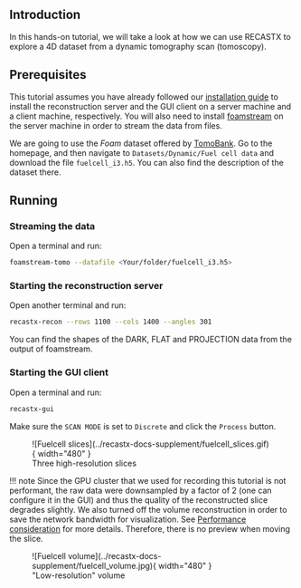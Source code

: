 ## Introduction

In this hands-on tutorial, we will take a look at how we can use RECASTX to explore
a 4D dataset from a dynamic tomography scan (tomoscopy).

## Prerequisites

This tutorial assumes you have already followed our [installation guide](../installation.md)
to install the reconstruction server and the GUI client on a server machine and a client
machine, respectively. You will also need to install
[foamstream](https://github.com/zhujun98/foamstream.git) on the server machine in order
to stream the data from files.

We are going to use the *Foam* dataset offered by
[TomoBank](https://tomobank.readthedocs.io/en/latest/#). Go to the homepage, and then navigate
to `Datasets/Dynamic/Fuel cell data` and download the file `fuelcell_i3.h5`. 
You can also find the description of the dataset there.

## Running

### Streaming the data

Open a terminal and run:
```sh
foamstream-tomo --datafile <Your/folder/fuelcell_i3.h5>
```

### Starting the reconstruction server

Open another terminal and run:
```sh
recastx-recon --rows 1100 --cols 1400 --angles 301
```

You can find the shapes of the DARK, FLAT and PROJECTION data from the output of foamstream.

### Starting the GUI client

Open a terminal and run:
```sh
recastx-gui
```

Make sure the `SCAN MODE` is set to `Discrete` and click the `Process` button.

<figure markdown>
  ![Fuelcell slices](../recastx-docs-supplement/fuelcell_slices.gif){ width="480" }
  <figcaption>Three high-resolution slices</figcaption>
</figure>

!!! note
    Since the GPU cluster that we used for recording this tutorial is not performant,
    the raw data were downsampled by a factor of 2 (one can configure it in the GUI)
    and thus the quality of the reconstructed slice degrades slightly. We also turned off
    the volume reconstruction in order to save the network bandwidth for visualization.
    See [Performance consideration](../performance_consideration.md)
    for more details. Therefore, there is no preview when moving the slice.

<figure markdown>
  ![Fuelcell volume](../recastx-docs-supplement/fuelcell_volume.jpg){ width="480" }
  <figcaption>"Low-resolution" volume</figcaption>
</figure>
